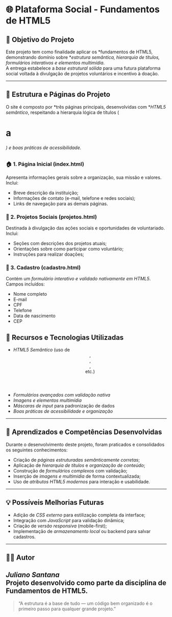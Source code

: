 # 🌐 Plataforma Social - Fundamentos de HTML5

## 📘 Objetivo do Projeto

Este projeto tem como finalidade aplicar os *fundamentos de HTML5, demonstrando domínio sobre **estrutura semântica, hierarquia de títulos, formulários interativos e elementos multimídia*.  
A entrega estabelece a *base estrutural sólida* para uma futura plataforma social voltada à divulgação de projetos voluntários e incentivo à doação.

---

## 🧱 Estrutura e Páginas do Projeto

O site é composto por *três páginas principais, desenvolvidas com **HTML5 semântico*, respeitando a hierarquia lógica de títulos (<h1> a <h6>) e boas práticas de acessibilidade.

### 🏠 1. Página Inicial (index.html)
Apresenta informações gerais sobre a organização, sua missão e valores.  
Inclui:
- Breve descrição da instituição;
- Informações de contato (e-mail, telefone e redes sociais);
- Links de navegação para as demais páginas.

### 🤝 2. Projetos Sociais (projetos.html)
Destinada à divulgação das ações sociais e oportunidades de voluntariado.  
Inclui:
- Seções com descrições dos projetos atuais;
- Orientações sobre como participar como voluntário;
- Instruções para realizar doações;

### 📝 3. Cadastro (cadastro.html)
Contém um *formulário interativo e validado nativamente em HTML5*.  
Campos incluídos:
- Nome completo  
- E-mail  
- CPF  
- Telefone  
- Data de nascimento    
- CEP 

## 🧩 Recursos e Tecnologias Utilizadas

- *HTML5 Semântico* (uso de <header>, <main>, <section>, <footer> etc.)
- *Formulários avançados com validação nativa*
- *Imagens e elementos multimídia*
- *Máscaras de input* para padronização de dados
- *Boas práticas de acessibilidade e organização*

---

## 🎯 Aprendizados e Competências Desenvolvidas

Durante o desenvolvimento deste projeto, foram praticados e consolidados os seguintes conhecimentos:

- Criação de *páginas estruturadas semânticamente corretas*;
- Aplicação de *hierarquia de títulos* e *organização de conteúdo*;
- Construção de *formulários complexos* com validação;
- Inserção de *imagens e multimídia* de forma contextualizada;
- Uso de *atributos HTML5 modernos* para interação e usabilidade.

---

## 💡 Possíveis Melhorias Futuras

- Adição de *CSS externo* para estilização completa da interface;  
- Integração com *JavaScript* para validação dinâmica;  
- Criação de *versão responsiva* (mobile-first);  
- Implementação de *armazenamento local* ou backend para salvar cadastros.

---

## 👨‍💻 Autor

*Juliano Santana*  
Projeto desenvolvido como parte da disciplina de Fundamentos de HTML5.
---

> “A estrutura é a base de tudo — um código bem organizado é o primeiro passo para qualquer grande projeto.”
